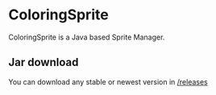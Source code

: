 # ColoringSprite

ColoringSprite is a Java based Sprite Manager.<br/>

## Jar download

You can download any stable or newest version in [/releases](https://github.com/rick1810/ColoringSprite/releases)
